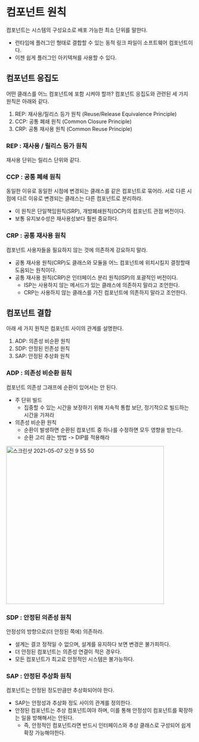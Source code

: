 # 컴포넌트 원칙
 컴포넌트는 시스템의 구성요소로 배포 가능한 최소 단위를 말한다.
 
- 런타임에 플러그인 형태로 결합할 수 있는 동적 링크 파일이 소프트웨어 컴포넌트이다.
- 이젠 쉽게 플러그인 아키텍쳐를 사용할 수 있다.

## 컴포넌트 응집도
 어떤 클래스를 어느 컴포넌트에 포함 시켜야 할까? 컴포넌트 응집도와 관련된 세 가지 원칙은 아래와 같다.
 
1. REP: 재사용/릴리스 등가 원칙 (Reuse/Release Equivalence Principle)
2. CCP: 공통 폐쇄 원칙 (Common Closure Principle)
3. CRP: 공통 재사용 원칙 (Common Reuse Principle)

### REP : 재사용 / 릴리스 등가 원칙
 재사용 단위는 릴리스 단위와 같다.
 
### CCP : 공통 폐쇄 원칙
 동일한 이유로 동일한 시점에 변경되는 클래스를 같은 컴포넌트로 묶어라. 서로 다른 시점에 다르 이유로 변경되는 클래스는 다른 컴포넌트로 분리하라.
 
- 이 원칙은 단일책임원칙(SRP), 개방폐쇄원칙(OCP)의 컴포넌트 관점 버전이다.
- 보통 유지보수성은 재사용성보다 훨씬 중요하다.

### CRP : 공통 재사용 원칙
 컴포넌트 사용자들을 필요하지 않는 것에 의존하게 강요하지 말라.
 
- 공통 재사용 원칙(CRP)도 클래스와 모듈을 어느 컴포넌트에 위치시킬지 결정할때 도움되는 원칙이다.
- 공통 재사용 원칙(CRP)은 인터페이스 분리 원칙(ISP)의 포괄적인 버전이다.
    - ISP는 사용하지 않는 메서드가 있는 클래스에 의존하지 말라고 조언한다.
    - CRP는 사용하지 않는 클래스를 가진 컴포넌트에 의존하지 말라고 조언한다.
  
## 컴포넌트 결합
 아래 세 가지 원칙은 컴포넌트 사이의 관계를 설명한다.

1. ADP: 의존성 비순환 원칙
2. SDP: 안정된 읜존성 원칙
3. SAP: 안정된 추상화 원칙

### ADP : 의존성 비순환 원칙
 컴포넌트 의존성 그래프에 순환이 있어서는 안 된다.

- 주 단위 빌드
  - 집중할 수 있는 시간을 보장하기 위해 지속적 통합 보단, 정기적으로 빌드하는 시간을 가져라
- 의존성 비순환 원칙 
  - 순환이 발생하면 순환된 컴포넌트 중 하나를 수정하면 모두 영향을 받는다. 
  - 순환 고리 끊는 방법 -> DIP를 적용해라

<img width="423" alt="스크린샷 2021-05-07 오전 9 55 50" src="https://user-images.githubusercontent.com/13283116/117383025-cdb2f500-af1a-11eb-858e-8b1ee3f8a363.png">

### SDP : 안정된 의존성 원칙
 안정성의 방향으로(더 안정된 쪽에) 의존하라.
 
- 설계는 결코 정적일 수 없으며, 설계를 유지하다 보면 변경은 불가피하다.
- 더 안정된 컴포넌트는 의존성 연결이 적은 경우다.
- 모든 컴포넌트가 최고로 안정적인 시스템은 불가능하다.

### SAP : 안정된 추상화 원칙
 컴포넌트는 안정된 정도만큼만 추상화되어야 한다.
 
* SAP는 안정성과 추상화 정도 사이의 관계를 정의한다.
* 안정된 컴포넌트는 추상 컴포넌트여야 하며, 이를 통해 안정성이 컴포넌트를 확장하는 일을 방해해서는 안된다.
  * 즉, 안정적인 컴포넌트라면 반드시 인터페이스와 추상 클래스로 구성되어 쉽게 확장 가능해야한다.